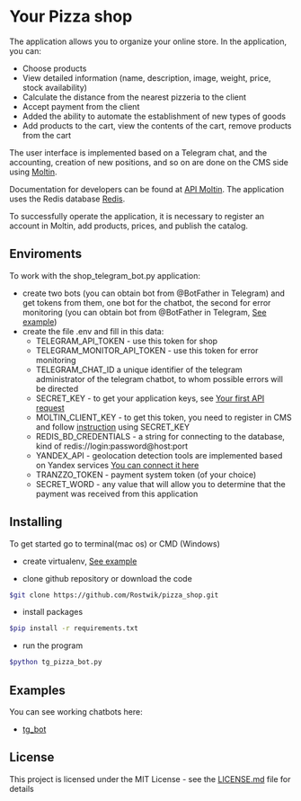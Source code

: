# Your Pizza shop

The application allows you to organize your online store. In the application, you can:
- Choose products
- View detailed information (name, description, image, weight, price, stock availability)
- Calculate the distance from the nearest pizzeria to the client
- Accept payment from the client
- Added the ability to automate the establishment of new types of goods
- Add products to the cart, view the contents of the cart, remove products from the cart
  
The user interface is implemented based on a Telegram chat, and the accounting, creation of new positions, and so on are done on the CMS side using [Moltin](https://www.elasticpath.com/). 
  
Documentation for developers can be found at [API Moltin](https://elasticpath.dev/docs/getting-started/overview).
The application uses the Redis database [Redis](https://redis.com/).

To successfully operate the application, it is necessary to register an account in Moltin, add products, prices, and publish the catalog.


## Enviroments

To work with the shop_telegram_bot.py application:
- create two bots (you can obtain bot from @BotFather in Telegram) and get tokens from them, one bot for the chatbot, the second for error monitoring
  (you can obtain bot from @BotFather in Telegram, [See example](https://telegra.ph/Awesome-Telegram-Bot-11-11))
- create the file .env and fill in this data:
  - TELEGRAM_API_TOKEN - use this token for shop
  - TELEGRAM_MONITOR_API_TOKEN - use this token for error monitoring
  - TELEGRAM_CHAT_ID a unique identifier of the telegram administrator of the telegram chatbot, to whom possible errors will be directed
  - SECRET_KEY - to get your application keys, see [Your first API request](https://elasticpath.dev/docs/authentication/application-keys/application-keys-cm)
  - MOLTIN_CLIENT_KEY - to get this token, you need to register in CMS and follow [instruction](https://elasticpath.dev/docs/api-overview/your-first-api-request) using SECRET_KEY
  - REDIS_BD_CREDENTIALS - a string for connecting to the database, kind of redis://login:password@host:port
  - YANDEX_API - geolocation detection tools are implemented based on Yandex services [You can connect it here](https://developer.tech.yandex.ru/services)
  - TRANZZO_TOKEN - payment system token (of your choice)
  - SECRET_WORD - any value that will allow you to determine that the payment was received from this application
  
## Installing

To get started go to terminal(mac os) or CMD (Windows)
- create virtualenv, [See example](https://python-scripts.com/virtualenv)

- clone github repository or download the code

```bash
$git clone https://github.com/Rostwik/pizza_shop.git
```

- install packages

```bash
$pip install -r requirements.txt
```
- run the program 
```bash
$python tg_pizza_bot.py
```

## Examples

You can see working chatbots here:

- [tg_bot](https://t.me/Space_photography_bot)

## License

This project is licensed under the MIT License - see the [LICENSE.md](LICENSE.md) file for details


